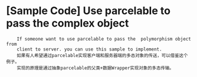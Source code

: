# [Sample Code] Use parcelable to pass the complex object

        If someone want to use parcelable to pass the  polymorphism object from
        client to server. you can use this sample to implement.
        如果有人希望通过parcelable实现客户端和服务器端的多态对象的传送，可以借鉴这个例子。
        实现的原理是通过抽象parcelable的父类+数据Wrapper实现对象的多态传输。


